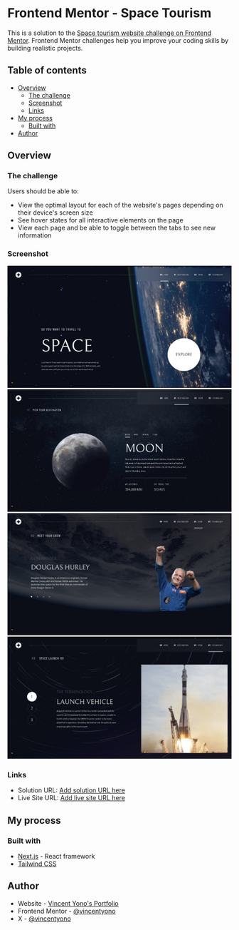 # Frontend Mentor - Space Tourism

This is a solution to the [Space tourism website challenge on Frontend Mentor](https://www.frontendmentor.io/challenges/space-tourism-multipage-website-gRWj1URZ3). Frontend Mentor challenges help you improve your coding skills by building realistic projects. 

## Table of contents

- [Overview](#overview)
  - [The challenge](#the-challenge)
  - [Screenshot](#screenshot)
  - [Links](#links)
- [My process](#my-process)
  - [Built with](#built-with)
- [Author](#author)


## Overview

### The challenge

Users should be able to:

- View the optimal layout for each of the website's pages depending on their device's screen size
- See hover states for all interactive elements on the page
- View each page and be able to toggle between the tabs to see new information

### Screenshot

![](https://raw.githubusercontent.com/vincentyono/frontend-mentor-space-tourism/refs/heads/main/screenshots/screenshot1.png)
![](https://raw.githubusercontent.com/vincentyono/frontend-mentor-space-tourism/refs/heads/main/screenshots/screenshot2.png)
![](https://raw.githubusercontent.com/vincentyono/frontend-mentor-space-tourism/refs/heads/main/screenshots/screenshot3.png)
![](https://raw.githubusercontent.com/vincentyono/frontend-mentor-space-tourism/refs/heads/main/screenshots/screenshot4.png)


### Links

- Solution URL: [Add solution URL here](https://your-solution-url.com)
- Live Site URL: [Add live site URL here](https://your-live-site-url.com)

## My process

### Built with

- [Next.js](https://nextjs.org/) - React framework
- [Tailwind CSS](https://tailwindcss.com/)



## Author

- Website - [Vincent Yono's Portfolio](https://www.vincentyono.com)
- Frontend Mentor - [@vincentyono](https://www.frontendmentor.io/profile/vincentyono)
- X - [@vincentyono](https://www.x.com/VincentYono)
